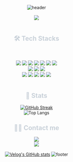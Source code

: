 <div align= "center">
    
![header](https://capsule-render.vercel.app/api?type=waving&color=00fafa&height=120&section=header&text=&fontSize=70) <br> <br> 
 <img src="https://github.com/hyeoonjeoong/hyeoonjeoong/assets/144768161/b159f6cd-f88d-4967-bbee-7cc03eef4cd4"><br> <br> 
   <h2 style="color: #c9d1d9;"> 🛠️ Tech Stacks </h2> <br> 
    <div style="margin: 0 auto; text-align: center;" align= "center"> 
          <br/><img src="https://img.shields.io/badge/HTML5-E34F26?style=flat&logo=HTML5&logoColor=white">
          <img src="https://img.shields.io/badge/CSS3-1572B6?style=flat&logo=CSS3&logoColor=white">
          <img src="https://img.shields.io/badge/Javascript-F7DF1E?style=flat&logo=Javascript&logoColor=white">
          <img src="https://img.shields.io/badge/jQuery-0769AD?style=flat&logo=jQuery&logoColor=white">
 <img src="https://img.shields.io/badge/React-61DAFB?style=flat&logo=React&logoColor=white">
        <img src="https://img.shields.io/badge/Redux-764ABC?style=flat&logo=Redux&logoColor=white">
        <img src="https://img.shields.io/badge/Typescript-3178C6?style=flat&logo=typescript&logoColor=white"/><br/>
        <img src="https://img.shields.io/badge/StyledComponents-DB7093?style=flat&logo=StyledComponents&logoColor=white">
<img src="https://img.shields.io/badge/Sass-CC6699?style=flat&logo=Sass&logoColor=white">
        <img src="https://img.shields.io/badge/Bootstrap-7952B3?style=flat&logo=Bootstrap&logoColor=white"><br/>
 <img src="https://img.shields.io/badge/Github-181717?style=flat&logo=Github&logoColor=white">
          <img src="https://img.shields.io/badge/Git-F05032?style=flat&logo=Git&logoColor=white">
          <img src="https://img.shields.io/badge/Notion-000000?style=flat&logo=Notion&logoColor=white">
          <img src="https://img.shields.io/badge/Slack-4A154B?style=flat&logo=Slack&logoColor=white">
          <img src="https://img.shields.io/badge/Discord-5865F2?style=flat&logo=Discord&logoColor=white">
          <br/></div>
    </div>
    <div align= "center">
        <br> <h2 style="color: #c9d1d9;"> 🏅 Stats </h2> 
        
 [![GitHub Streak](https://streak-stats.demolab.com/?user=hyeoonjeoong&theme=nord)](https://git.io/streak-stats) <br> 
 ![Top Langs](https://github-readme-stats.vercel.app/api/top-langs/?username=hyeoonjeoong&theme=nord&layout=compact) <br> 
    <h2 style="color: #c9d1d9;"> 🧑‍💻 Contact me </h2>
    <div align= "center"><a href=mailto:jeooooong22@gmail.com> <img src="https://img.shields.io/badge/Gmail-EA4335?style=flat&logo=Gmail&logoColor=white&link=mailto:jeooooong22@gmail.com"> </a><br> <a href=https://velog.io/@jeooooong> <img src="https://img.shields.io/badge/Velog-20C997?style=flat&logo=Velog&logoColor=white&link=https://velog.io/@jeooooong"> </a>
          <br> 
          </div>  <br> 
          [![Velog's GitHub stats](https://velog-readme-stats.vercel.app/api/list?name=jeooooong)](https://velog.io/@jeooooong) 
   ![footer](https://capsule-render.vercel.app/api?type=waving&color=00fafa&height=120&section=footer&text=&fontSize=70) <br> <br> 
</div>


